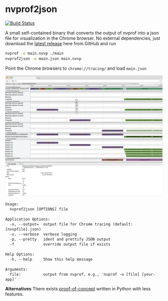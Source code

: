 # nvprof2json

[![Build Status](https://ci.patwie.com/api/badges/PatWie/nvprof2json/status.svg)](https://ci.patwie.com/PatWie/nvprof2json)

A small self-contained binary that converts the output of nvprof into a json file for visualization in the Chrome browser.
No external dependencies, just download the [latest release](https://github.com/PatWie/nvprof2json/releases) here from GitHub and run

```bash
nvprof -o main.nvvp ./main
nvprof2json -o main.json main.nvvp
```

Point the Chrome browsers to `chrome://tracing/` and load `main.json`

<p align="center"> <img src="./screenshot.gif" /> </p>


```
Usage:
  nvprof2json [OPTIONS] file

Application Options:
  -o, --output=  output file for Chrome tracing (default: [nvvpfile].json)
  -v, --verbose  verbose logging
  -p, --pretty   ident and prettify JSON output
  -f             override output file if exists

Help Options:
  -h, --help     Show this help message

Arguments:
  file:          output from nvprof, e.g., 'nvprof -o [file] [your-app]'

```

**Alternatives**
There exists [proof-of-concept](https://github.com/ezyang/nvprof2json) written in Python with less features.
